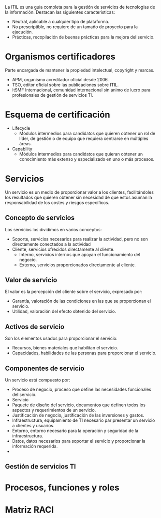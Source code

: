 La ITIL es una guía completa para la gestión de servicios de tecnologías de la información. Destacan las siguientes características:
- Neutral, aplicable a cualquier tipo de plataforma.
- No prescriptible, no requiere de un tamaño de proyecto para la ejecución.
- Prácticas, recopilación de buenas prácticas para la mejora del servicio.
# Organismos certificadores
Parte encargada de mantener la propiedad intelectual, copyright y marcas.
- APM, organismo acreditador oficial desde 2006.
- TSO, editor oficial sobre las publicaciones sobre ITIL.
- ItSMF Internacional, comunidad internacional sin ánimo de lucro para profesionales de gestión de servicios TI.
# Esquema de certificación
- Lifecycle
	- Módulos intermedios para candidatos que quieren obtener un rol de líder, de gestión o de equipo que requiera centrarse en múltiples áreas.
- Capability
	- Módulos intermedios para candidatos que quieran obtener un conocimiento más extenso y especializado en uno o más procesos.
# Servicios
Un servicio es un medio de proporcionar valor a los clientes, facilitándoles los resultados que quieren obtener sin necesidad de que estos asuman la responsabilidad de los costes y riesgos específicos.
## Concepto de servicios
Los servicios los dividimos en varios conceptos:
- Soporte, servicios necesarios para realizar la actividad, pero no son directamente conectados a la actividad
- Cliente, servicios ofrecidos directamente al cliente.
	- Interno, servicios internos que apoyan el funcionamiento del negocio.
	- Externo, servicios proporcionados directamente al cliente.
## Valor de servicio
El valor es la percepción del cliente sobre el servicio, expresado por:
- Garantía, valoración de las condiciones en las que se proporcionan el servicio.
- Utilidad, valoración del efecto obtenido del servicio.
## Activos de servicio
Son los elementos usados para proporcionar el servicio:
- Recursos, bienes materiales que habilitan el servicio.
- Capacidades, habilidades de las personas para proporcionar el servicio.
## Componentes de servicio
Un servicio está compuesto por:
- Proceso de negocio, proceso que define las necesidades funcionales del servicio.
- Servicio
- Paquete de diseño del servicio, documentos que definen todos los aspectos y requerimientos de un servicio.
- Justificación de negocio, justificación de las inversiones y gastos.
- Infraestructura, equipamiento de TI necesario par presentar un servicio a clientes y usuarios.
- Entorno, entorno necesario para la operación y seguridad de la infraestructura.
- Datos, datos necesarios para soportar el servicio y proporcionar la información requerida.
- 
## Gestión de servicios TI
# Procesos, funciones y roles
# Matriz RACI